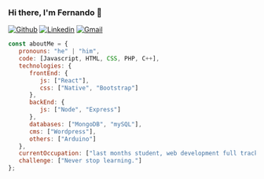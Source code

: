 ### Hi there, I'm Fernando 👋

[![Github](https://img.shields.io/badge/-Github-000?style=flat&logo=Github&logoColor=white)](https://github.com/NandoTen)
[![Linkedin](https://img.shields.io/badge/-LinkedIn-blue?style=flat&logo=Linkedin&logoColor=white)](https://www.linkedin.com/in/fernando-tenreiro/)
[![Gmail](https://img.shields.io/badge/-Gmail-c14438?style=flat&logo=Gmail&logoColor=white)](mailto:electromedussa@gmail.com)

```javascript
const aboutMe = {
   pronouns: "he" | "him",
   code: [Javascript, HTML, CSS, PHP, C++],
   technologies: {
      frontEnd: {
         js: ["React"],
         css: ["Native", "Bootstrap"]
      },
      backEnd: {
         js: ["Node", "Express"]
      },
      databases: ["MongoDB", "mySQL"],
      cms: ["Wordpress"],
      others: ["Arduino"]
   },
   currentOccupation: ["last months student, web development full track in Ironhack Bootcamp, now open for job opportunities."],
   challenge: ["Never stop learning."]
};
```

<!--
**NandoTen/NandoTen** is a ✨ _special_ ✨ repository because its `README.md` (this file) appears on your GitHub profile.

Here are some ideas to get you started:

- 🔭 I’m currently working on ...
- 🌱 I’m currently learning ...
- 👯 I’m looking to collaborate on ...
- 🤔 I’m looking for help with ...
- 💬 Ask me about ...
- 📫 How to reach me: ...
- 😄 Pronouns: ...
- ⚡ Fun fact: ...
-->
